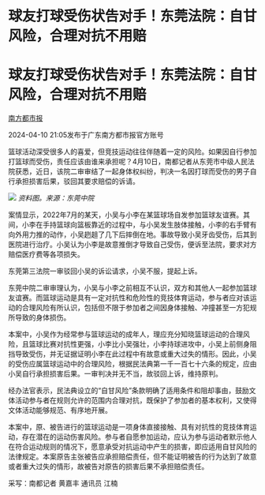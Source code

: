 # 球友打球受伤状告对手！东莞法院：自甘风险，合理对抗不用赔

# 球友打球受伤状告对手！东莞法院：自甘风险，合理对抗不用赔

[](https://news.qq.com/omn/author/8QMf2H1a6IQUsTfY)

[南方都市报](https://news.qq.com/omn/author/8QMf2H1a6IQUsTfY)

2024-04-10 21:05发布于广东南方都市报官方账号

篮球活动深受很多人的喜爱，但竞技运动往往伴随着一定的风险。如果因自行参加打篮球而受伤，责任应该由谁来承担呢？4月10日，南都记者从东莞市中级人民法院获悉，近日，该院二审审结了一起身体权纠纷，判决一名因打球而受伤的男子自行承担损害后果，驳回其要求赔偿的诉请。

![](https://inews.gtimg.com/om_bt/Op2pbjKC4_NqYpWpIQ0hsZD9p-MkVW9ZtcM13dIXsppd4AA/1000)
_资料图。来源：东莞中院_

案情显示，2022年7月的某天，小吴与小李在某篮球场自发参加篮球友谊赛。其间，小李在手持篮球向篮板靠近的过程中，与小吴发生肢体接触，小李的右手臂有向外用力推的动作，小吴趔趄了几下后摔倒在地。事故导致小吴牙齿受伤，后其到医院进行治疗。小吴认为小李是故意推倒才导致自己受伤，便诉至法院，要求对方赔偿医疗费等各项损失。

东莞第三法院一审驳回小吴的诉讼请求，小吴不服，提起上诉。

东莞中院二审审理认为，小吴与小李之前相互不认识，双方和其他人一起参加篮球友谊赛。而篮球运动是具有一定对抗性和危险性的竞技体育运动，参与者应对该运动的合理风险有所认识，包括但不限于参加者之间因身体接触、冲撞甚至一方犯规所导致的身体损伤。

本案中，小吴作为经常参与篮球运动的成年人，理应充分知晓篮球运动的合理风险，且篮球比赛对抗性更强，小李比小吴强壮，小李持球进攻中，小吴上前侧身阻挡导致受伤，并无证据证明小李在此过程中有故意或重大过失的情形。因此，小吴的受伤应属篮球运动中的合理风险，根据民法典第一千一百七十六条的规定，应由小吴自行承担损害后果。一审判决并无不当，故驳回上诉，维持原判。

经办法官表示，民法典设立的“自甘风险”条款明确了适用条件和阻却事由，鼓励文体活动参与者在规则允许的范围内合理对抗，既保护了参加者的基本权利，又使得文体活动能够规范、有序地开展。

本案中，原、被告进行的篮球运动是一项身体直接接触、具有对抗性的竞技体育运动，存在潜在的运动伤害风险。参与者自愿参加运动，应认为参与运动者默示他人在符合运动规则的情况下，愿意承受对抗运动中产生的损害，即应适用自甘风险的法律规定。本案原告主张被告应承担赔偿责任，但不能证明被告的行为达到了故意或者重大过失的情形，故被告对原告的损害后果不承担赔偿责任。

采写：南都记者 黄嘉丰 通讯员 江楠

